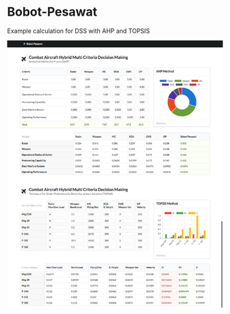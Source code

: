 # Bobot-Pesawat
Example calculation for DSS with AHP and TOPSIS

![alt tag](https://raw.githubusercontent.com/23Pstars/Bobot-Pesawat/master/screenshot.png)
